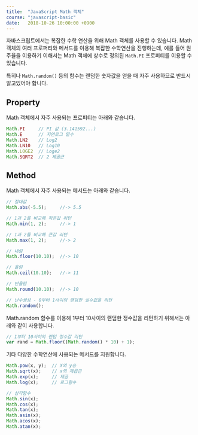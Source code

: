 ```yaml
---
title: 	"JavaScript Math 객체"
course: "javascript-basic"
date: 	2018-10-26 10:00:00 +0900
---
```




자바스크립트에서는 복잡한 수학 연산을 위해 Math 객체를 사용할 수 있습니다. Math 객체의 여러 프로퍼티와 메서드를 이용해 복잡한 수학연산을 진행하는데, 예를 들어 원주율을 이용하기 이해서는 Math 객체에 상수로 정의된 `Math.PI` 프로퍼티를 이용할 수 있습니다.

특히나 `Math.random()` 등의 함수는 랜덤한 숫자값을 얻을 때 자주 사용하므로 반드시 알고있어야 합니다.



## Property

Math 객체에서 자주 사용되는 프로퍼티는 아래와 같습니다.

```js
Math.PI     // PI 값 (3.141592...)
Math.E      // 자연로그 밑수
Math.LN2    // Log2
Math.LN10   // Log10
Math.LOGE2  // Loge2
Math.SQRT2  // 2 제곱근
```





## Method

Math 객체에서 자주 사용되는 메서드는 아래와 같습니다.

```javascript
// 절대값
Math.abs(-5.5);     //-> 5.5

// 1과 2를 비교해 작은값 리턴
Math.min(1, 2);     //-> 1

// 1과 2를 비교해 큰값 리턴
Math.max(1, 2);     //-> 2

// 내림
Math.floor(10.10);  //-> 10

// 올림
Math.ceil(10.10);   //-> 11

// 반올림
Math.round(10.10);  //-> 10

// 난수생성 - 0부터 1사이의 랜덤한 실수값을 리턴
Math.random();
```



Math.random 함수를 이용해 1부터 10사이의 랜덤한 정수값을 리턴하기 위해서는 아래와 같이 사용합니다.

```js
// 1부터 10사이의 랜덤 정수값 리턴
var rand = Math.floor((Math.random() * 10) + 1);
```



기타 다양한 수학연산에 사용되는 메서드를 지원합니다.

```js
Math.pow(x, y);  // X의 y승
Math.sqrt(x);    // x의 제곱근
Math.exp(x);     // 제곱
Math.log(x);     // 로그함수

// 삼각함수
Math.sin(x);
Math.cos(x);
Math.tan(x);
Math.asin(x);
Math.acos(x);
Math.atan(x);
```



